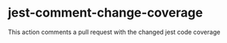 # jest-comment-change-coverage
This action comments a pull request with the changed jest code coverage
